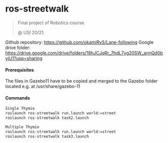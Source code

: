 # ros-streetwalk
> Final project of Robotics course. 
> 
> @ USI 20/21.
>
Github repository: https://github.com/okamiRvS/Lane-following
Google drive folder: https://drive.google.com/drive/folders/18hJCJqRr_7hdL7yg20SW_annQd0byjU1?usp=sharing

#### Prerequisites
The files in Gazebo11 have to be copied and merged to the Gazebo folder located e.g. at /usr/share/gazebo-11

#### Commands
```sh
Single Thymio
roslaunch ros-streetwalk run.launch world:=street
roslaunch ros-streetwalk task2.launch
```

```sh
Multiple Thymio
roslaunch ros-streetwalk run.launch world:=street
roslaunch ros-streetwalk task3.launch
```
